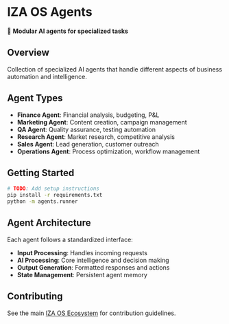 # IZA OS Agents

🤖 **Modular AI agents for specialized tasks**

## Overview
Collection of specialized AI agents that handle different aspects of business automation and intelligence.

## Agent Types
- **Finance Agent**: Financial analysis, budgeting, P&L
- **Marketing Agent**: Content creation, campaign management
- **QA Agent**: Quality assurance, testing automation
- **Research Agent**: Market research, competitive analysis
- **Sales Agent**: Lead generation, customer outreach
- **Operations Agent**: Process optimization, workflow management

## Getting Started
```bash
# TODO: Add setup instructions
pip install -r requirements.txt
python -m agents.runner
```

## Agent Architecture
Each agent follows a standardized interface:
- **Input Processing**: Handles incoming requests
- **AI Processing**: Core intelligence and decision making
- **Output Generation**: Formatted responses and actions
- **State Management**: Persistent agent memory

## Contributing
See the main [IZA OS Ecosystem](../iza-os-ecosystem) for contribution guidelines.


